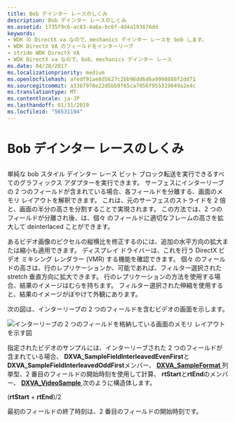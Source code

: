 ```yaml
---
title: Bob デインター レースのしくみ
description: Bob デインター レースのしくみ
ms.assetid: 1735f9c6-ac83-4a6a-bc6f-4d4a193876dd
keywords:
- WDK の DirectX va なので、mechanics デインター レースを bob します。
- WDK DirectX VA のフィールドをインターリーブ
- stride WDK DirectX VA
- WDK DirectX va なので、bob、mechanics デインター レース
ms.date: 04/20/2017
ms.localizationpriority: medium
ms.openlocfilehash: afedf91ae8d5627c2bb96dd6d6a9998888f2dd71
ms.sourcegitcommit: a33b7978e22d5bb9f65ca7056f955319049a2e4c
ms.translationtype: MT
ms.contentlocale: ja-JP
ms.lasthandoff: 01/31/2019
ms.locfileid: "56531194"
---
```

# <a name="bob-deinterlacing-mechanics"></a>Bob デインター レースのしくみ


## <span id="ddk_bob_deinterlacing_mechanics_gg"></span><span id="DDK_BOB_DEINTERLACING_MECHANICS_GG"></span>


単純な bob スタイル デインター レース ビット ブロック転送を実行できるすべてのグラフィックス アダプターを実行できます。 サーフェスにインターリーブの 2 つのフィールドが含まれている場合、各フィールドを分離する、画面のメモリ レイアウトを解釈できます。 これは、元のサーフェスのストライドを 2 倍と、画面の半分の高さを分割することで実現されます。 この方法では、2 つのフィールドが分離され後、は、個々 のフィールドに適切なフレームの高さを拡大して deinterlaced ことができます。

あるビデオ画像のピクセルの縦横比を修正するのには、追加の水平方向の拡大または縮小も適用できます。 ディスプレイ ドライバーは、これを行う DirectX ビデオ ミキシング レンダラー (VMR) する機能を確認できます。 個々 のフィールドの高さは、行のレプリケーションか、可能であれば、フィルター選択された stretch 垂直方向に拡大できます。 行のレプリケーションの方法を使用する場合、結果のイメージはむらを持ちます。 フィルター選択された伸縮を使用すると、結果のイメージがぼやけて外観にあります。

次の図は、インターリーブの 2 つのフィールドを含むビデオの画面を示します。

![インターリーブの 2 つのフィールドを格納している画面のメモリ レイアウトを示す図](images/deinterlace.png)

指定されたビデオのサンプルには、インターリーブされた 2 つのフィールドが含まれている場合、 **DXVA\_SampleFieldInterleavedEvenFirst**と**DXVA\_SampleFieldInterleavedOddFirst**メンバー、 [ **DXVA\_SampleFormat** ](https://msdn.microsoft.com/library/windows/hardware/ff564045)列挙型、2 番目のフィールドの開始時刻を使用して計算、 **rtStart**と**rtEnd**のメンバー、 [ **DXVA\_VideoSample** ](https://msdn.microsoft.com/library/windows/hardware/ff564085)次のように構造体します。

(**rtStart** + **rtEnd**)/2

最初のフィールドの終了時刻は、2 番目のフィールドの開始時刻です。

 

 





